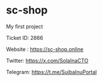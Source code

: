 # sc-shop
My first project

Ticket ID: 2866

Website : https://sc-shop.online

Twitter: https://x.com/SolaInaCTO

Telegram: https://t.me/SuibaInuPortal
